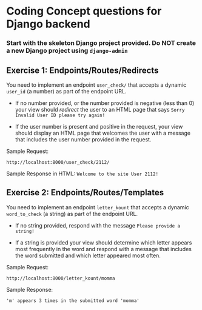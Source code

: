 # Coding Concept questions for Django backend

### Start with the skeleton Django project provided. Do NOT create a new Django project using ```django-admin``` 

## Exercise 1: Endpoints/Routes/Redirects
You need to implement an endpoint ```user_check/``` that accepts a dynamic ```user_id``` (a number) as part of the endpoint URL. 

* If no number provided, or the number provided is negative (less than 0) your view should *redirect* the user to an HTML page that says ```Sorry Invalid User ID please try again!```

* If the user number is present and positive in the request, your view should display an HTML page that welcomes the user with a message that includes the user number provided in the request.

Sample Request:

```http://localhost:8000/user_check/2112/```

Sample Response in HTML:
```Welcome to the site User 2112!```


## Exercise 2: Endpoints/Routes/Templates
You need to implement an endpoint ```letter_kount``` that accepts a dynamic ```word_to_check``` (a string) as part of the endpoint URL. 

* If no string provided, respond with the message ```Please provide a string!```

* If a string is provided your view should determine which letter appears most frequently in the word and respond with a message that includes the word submitted and which letter appeared most often.


Sample Request:

```http://localhost:8000/letter_kount/momma```

Sample Response:

```'m' appears 3 times in the submitted word 'momma'```
